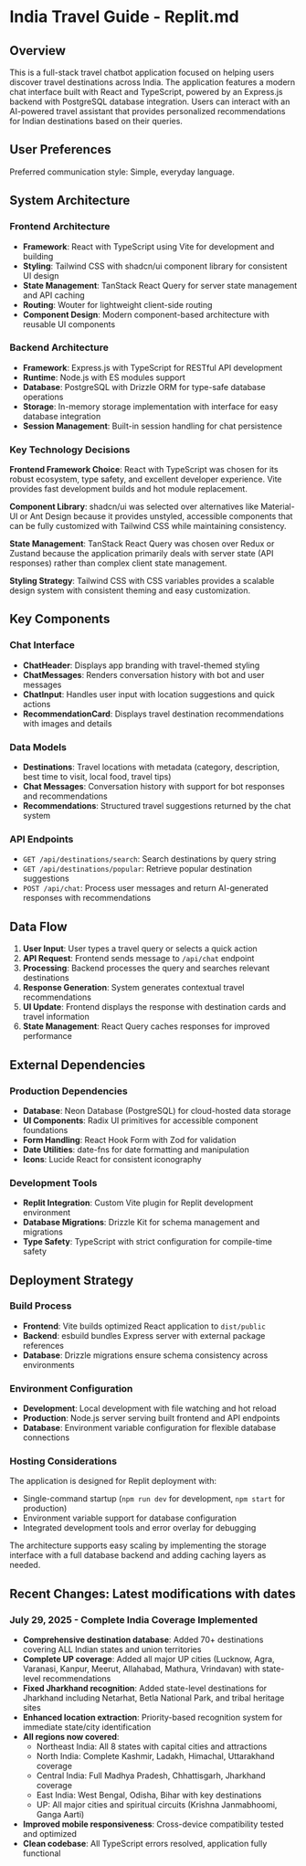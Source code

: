 # India Travel Guide - Replit.md

## Overview

This is a full-stack travel chatbot application focused on helping users discover travel destinations across India. The application features a modern chat interface built with React and TypeScript, powered by an Express.js backend with PostgreSQL database integration. Users can interact with an AI-powered travel assistant that provides personalized recommendations for Indian destinations based on their queries.

## User Preferences

Preferred communication style: Simple, everyday language.

## System Architecture

### Frontend Architecture
- **Framework**: React with TypeScript using Vite for development and building
- **Styling**: Tailwind CSS with shadcn/ui component library for consistent UI design
- **State Management**: TanStack React Query for server state management and API caching
- **Routing**: Wouter for lightweight client-side routing
- **Component Design**: Modern component-based architecture with reusable UI components

### Backend Architecture
- **Framework**: Express.js with TypeScript for RESTful API development
- **Runtime**: Node.js with ES modules support
- **Database**: PostgreSQL with Drizzle ORM for type-safe database operations
- **Storage**: In-memory storage implementation with interface for easy database integration
- **Session Management**: Built-in session handling for chat persistence

### Key Technology Decisions

**Frontend Framework Choice**: React with TypeScript was chosen for its robust ecosystem, type safety, and excellent developer experience. Vite provides fast development builds and hot module replacement.

**Component Library**: shadcn/ui was selected over alternatives like Material-UI or Ant Design because it provides unstyled, accessible components that can be fully customized with Tailwind CSS while maintaining consistency.

**State Management**: TanStack React Query was chosen over Redux or Zustand because the application primarily deals with server state (API responses) rather than complex client state management.

**Styling Strategy**: Tailwind CSS with CSS variables provides a scalable design system with consistent theming and easy customization.

## Key Components

### Chat Interface
- **ChatHeader**: Displays app branding with travel-themed styling
- **ChatMessages**: Renders conversation history with bot and user messages
- **ChatInput**: Handles user input with location suggestions and quick actions
- **RecommendationCard**: Displays travel destination recommendations with images and details

### Data Models
- **Destinations**: Travel locations with metadata (category, description, best time to visit, local food, travel tips)
- **Chat Messages**: Conversation history with support for bot responses and recommendations
- **Recommendations**: Structured travel suggestions returned by the chat system

### API Endpoints
- `GET /api/destinations/search`: Search destinations by query string
- `GET /api/destinations/popular`: Retrieve popular destination suggestions
- `POST /api/chat`: Process user messages and return AI-generated responses with recommendations

## Data Flow

1. **User Input**: User types a travel query or selects a quick action
2. **API Request**: Frontend sends message to `/api/chat` endpoint
3. **Processing**: Backend processes the query and searches relevant destinations
4. **Response Generation**: System generates contextual travel recommendations
5. **UI Update**: Frontend displays the response with destination cards and travel information
6. **State Management**: React Query caches responses for improved performance

## External Dependencies

### Production Dependencies
- **Database**: Neon Database (PostgreSQL) for cloud-hosted data storage
- **UI Components**: Radix UI primitives for accessible component foundations
- **Form Handling**: React Hook Form with Zod for validation
- **Date Utilities**: date-fns for date formatting and manipulation
- **Icons**: Lucide React for consistent iconography

### Development Tools
- **Replit Integration**: Custom Vite plugin for Replit development environment
- **Database Migrations**: Drizzle Kit for schema management and migrations
- **Type Safety**: TypeScript with strict configuration for compile-time safety

## Deployment Strategy

### Build Process
- **Frontend**: Vite builds optimized React application to `dist/public`
- **Backend**: esbuild bundles Express server with external package references
- **Database**: Drizzle migrations ensure schema consistency across environments

### Environment Configuration
- **Development**: Local development with file watching and hot reload
- **Production**: Node.js server serving built frontend and API endpoints
- **Database**: Environment variable configuration for flexible database connections

### Hosting Considerations
The application is designed for Replit deployment with:
- Single-command startup (`npm run dev` for development, `npm start` for production)
- Environment variable support for database configuration
- Integrated development tools and error overlay for debugging

The architecture supports easy scaling by implementing the storage interface with a full database backend and adding caching layers as needed.

## Recent Changes: Latest modifications with dates

### July 29, 2025 - Complete India Coverage Implemented
- **Comprehensive destination database**: Added 70+ destinations covering ALL Indian states and union territories
- **Complete UP coverage**: Added all major UP cities (Lucknow, Agra, Varanasi, Kanpur, Meerut, Allahabad, Mathura, Vrindavan) with state-level recommendations
- **Fixed Jharkhand recognition**: Added state-level destinations for Jharkhand including Netarhat, Betla National Park, and tribal heritage sites
- **Enhanced location extraction**: Priority-based recognition system for immediate state/city identification
- **All regions now covered**: 
  - Northeast India: All 8 states with capital cities and attractions
  - North India: Complete Kashmir, Ladakh, Himachal, Uttarakhand coverage  
  - Central India: Full Madhya Pradesh, Chhattisgarh, Jharkhand coverage
  - East India: West Bengal, Odisha, Bihar with key destinations
  - UP: All major cities and spiritual circuits (Krishna Janmabhoomi, Ganga Aarti)
- **Improved mobile responsiveness**: Cross-device compatibility tested and optimized
- **Clean codebase**: All TypeScript errors resolved, application fully functional